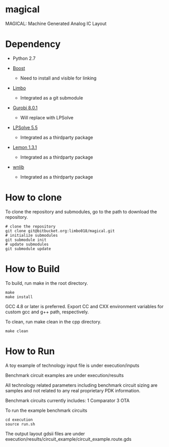 # magical

MAGICAL: Machine Generated Analog IC Layout

# Dependency 

- Python 2.7

- [Boost](www.boost.org)
    - Need to install and visible for linking

- [Limbo](https://github.com/limbo018/Limbo)
    - Integrated as a git submodule

- [Gurobi 8.0.1](http://www.gurobi.com/)
    - Will replace with LPSolve

- [LPSolve 5.5](http://lpsolve.sourceforge.net/5.5/)
    - Integrated as a thirdparty package 

- [Lemon 1.3.1](https://lemon.cs.elte.hu/trac/lemon)
    - Integrated as a thirdparty package

- [wnlib](http://www.willnaylor.com/wnlib.html)
    - Integrated as a thirdparty package

# How to clone 

To clone the repository and submodules, go to the path to download the repository. 
```
# clone the repository 
git clone git@bitbucket.org:limbo018/magical.git 
# initialize submodules
git submodule init 
# update submodules 
git submodule update
```

# How to Build 

To build, run make in the root directory. 
```
make 
make install
```
GCC 4.8 or later is preferred. 
Export CC and CXX environment variables for custom gcc and g++ path, respectively. 

To clean, run make clean in the cpp directory. 
```
make clean
```

# How to Run

A toy example of technology input file is under execution/inputs

Benchmark circuit examples are under execution/results

All technology related parameters including benchmark circuit sizing are samples and not related to any real proprietary PDK information.

Benchmark circuits currently includes:
1 Comparator
3 OTA

To run the example benchmark circuits
```
cd execution
source run.sh
```

The output layout gdsii files are under execution/results/circuit_example/circuit_example.route.gds
